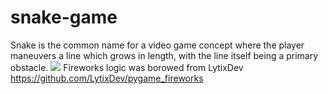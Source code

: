 # snake-game

Snake is the common name for a video game concept where the player maneuvers a line which grows in length, with the line itself being a primary obstacle. 
<img src="gameplay.gif"/>
Fireworks logic was borowed from LytixDev
https://github.com/LytixDev/pygame_fireworks
